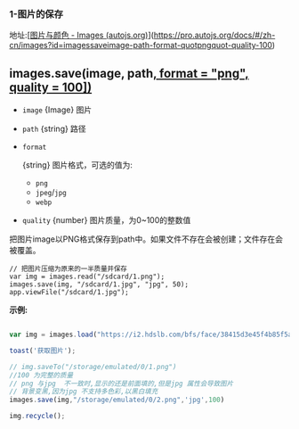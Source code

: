 ### 1-图片的保存

地址:[[图片与颜色 - Images (autojs.org)](https://pro.autojs.org/docs/#/zh-cn/images?id=imagessaveimage-path-format-quotpngquot-quality-100)](https://pro.autojs.org/docs/#/zh-cn/images?id=imagessaveimage-path-format-quotpngquot-quality-100)

## images.save(image, path[, format = "png", quality = 100\])](https://pro.autojs.org/docs/#/zh-cn/images?id=imagessaveimage-path-format-quotpngquot-quality-100)

- `image` {Image} 图片

- `path` {string} 路径

- ```
  format
  ```

   

  {string} 图片格式，可选的值为:

  - `png`
  - `jpeg`/`jpg`
  - `webp`

- `quality` {number} 图片质量，为0~100的整数值

把图片image以PNG格式保存到path中。如果文件不存在会被创建；文件存在会被覆盖。

```
// 把图片压缩为原来的一半质量并保存
var img = images.read("/sdcard/1.png");
images.save(img, "/sdcard/1.jpg", "jpg", 50);
app.viewFile("/sdcard/1.jpg");
```

**示例:**

```js

var img = images.load("https://i2.hdslb.com/bfs/face/38415d3e45f4b85f5ae8675687ae6751f2456b11.jpg@45w_45h_1c_100q.webp");

toast('获取图片');

// img.saveTo("/storage/emulated/0/1.png")
//100 为完整的质量
// png 与jpg  不一致时,显示的还是前面填的,但是jpg 属性会导致图片
// 背景变黑,因为jpg 不支持多色彩,以黑白填充
images.save(img,"/storage/emulated/0/2.png",'jpg',100)

img.recycle();
```

